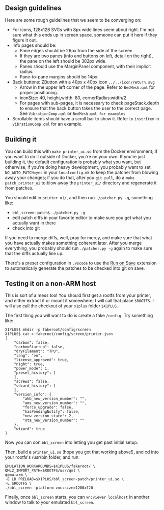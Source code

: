 ## Design guidelines

Here are some rough guidelines that we seem to be converging on:

* For icons, 128x128 SVGs with 8px wide lines seem about right.  I'm not
  sure what this ends up in screen space, someone can put it here if they
  figure it out.
* Info pages should be:
  * Pane edges should be 26px from the side of the screen
  * If they are two panes (info and buttons on left, detail on the right),
    the pane on the left should be 382px wide.
  * Panes should use the MarginPanel component, with their implicit radius.
  * Pane-to-pane margins should be 14px.
* Back buttons: ZButton with a 40px x 40px icon `../../icon/return.svg`
  * Arrow in the upper left corner of the page.  Refer to `BedMesh.qml` for proper positioning.
  * iconSize: 40, height,width: 80, cornerRadius:width/2
  * For pages with sub-pages, it is necessary to check pageStack.depth to ensure that the back
  button takes the user to the correct page. See `VibrationComp.qml` or `BedMesh.qml for examples`
* Scrollable items should have a scroll bar to show it.  Refer to
  `instrItem` in `VibrationComp.qml` for an example.

## Building it

You can build this with `make printer_ui.so` from the Docker environment; if
you want to do it outside of Docker, you're on your own.  If you're just
building it, the default configuration is probably what you want, but
otherwise, if you're doing heavy development, you probably want to set
`NO_AUTO_PATCH=yes` in your `localconfig.mk` to keep the patcher from
blowing away your changes; if you do that, after you `git pull`, do a `make
patch_printer_ui` to blow away the `printer_ui/` directory and regenerate it
from patches.

You should edit in `printer_ui/`, and then run `./patcher.py -g`, something like:
* `bbl_screen-patch$ ./patcher.py -g`
* edit patch diffs in your favorite editor to make sure you get
  what you actually want in there
* check into git

If you need to merge diffs, well, pray for mercy, and make sure that what
you have actually makes something coherent later.  After you merge
everything, you probably should run `./patcher.py -g` again to make sure
that the diffs actually line up.

There's a preset configuration in `.vscode` to use the
[Run on Save](https://marketplace.visualstudio.com/items?itemName=emeraldwalk.RunOnSave) extension
to automatically generate the patches to be checked into git on save.

## Testing it on a non-ARM host

This is sort of a mess too!  You should first get a rootfs from your
printer, and either extract it or mount it somewhere; I will call that place
`$ROOTFS`.  I will also call the checkout of your `x1plus` folder
`$X1PLUS`.

The first thing you will want to do is create a fake `/config`.  Try
something like:

```
X1PLUS$ mkdir -p fakeroot/config/screen
X1PLUS$ cat > fakeroot/config/screen/printer.json
{
    "carbon": false,
    "carbonStartup": false,
    "dryFilament": "TPU",
    "lang": "en",
    "license_approved": true,
    "night": true,
    "power_mode": 1,
    "preset_history": [
    ],
    "screws": false,
    "sdcard_history": [
    ],
    "version_info": {
        "ahb_new_version_number": "",
        "ams_new_version_number": "",
        "force_upgrade": false,
        "hasPendingNotify": false,
        "new_version_state": 2,
        "ota_new_version_number": ""
    },
    "wizard": true
}
```

Now you can con `bbl_screen` into letting you get past initial setup.

Then, build a `printer_ui.so` (hope you got that working above!), and cd
into your rootfs's /usr/bin folder, and run:

```
EMULATION_WORKAROUNDS=$X1PLUS/fakeroot/ \
QML2_IMPORT_PATH=$ROOTFS/usr/qml \
qemu-arm \
-E LD_PRELOAD=$X1PLUS/bbl_screen-patch/printer_ui.so \
-L $ROOTFS \
./bbl_screen -platform vnc:size=1280x720
```

Finally, once `bbl_screen` starts, you can `vncviewer localhost` in another
window to talk to your emulated `bbl_screen`.

